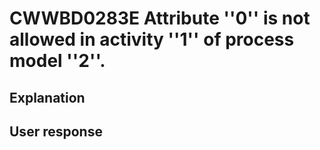 # CWWBD0283E Attribute ''0'' is not allowed in activity ''1'' of process model ''2''.

## Explanation

## User response